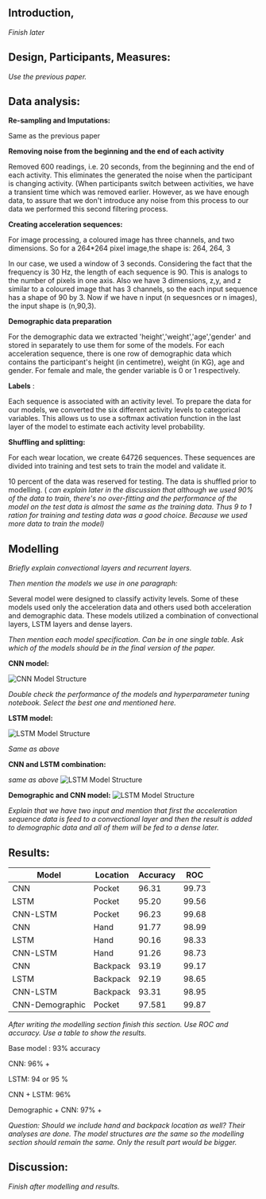 ## Introduction,

_Finish later_

## Design, Participants, Measures:

_Use the previous paper._


## Data analysis:

**Re-sampling and Imputations:**

Same as the previous paper

**Removing noise from the beginning and the end of each activity**

Removed 600 readings, i.e. 20 seconds, from the beginning and the end of each activity. This eliminates the generated the noise when the participant is changing activity. (When participants switch between activities, we have a transient time which was removed earlier. However, as we have enough data, to assure that we don&#39;t introduce any noise from this process to our data we performed this second filtering process.




**Creating acceleration sequences:**

For image processing, a coloured image has three channels, and two dimensions. So for a 264\*264 pixel image,the shape is: 264, 264, 3

In our case, we used a window of 3 seconds. Considering the fact that the frequency is 30 Hz, the length of each sequence is 90. This is analogs to the number of pixels in one axis. Also we have 3 dimensions, z,y, and z similar to a coloured image that has 3 channels, so the each input sequence has a shape of 90 by 3. Now if we have n input (n sequesnces or n images), the input shape is (n,90,3).



**Demographic data preparation**

For the demographic data we extracted &#39;height&#39;,&#39;weight&#39;,&#39;age&#39;,&#39;gender&#39; and stored in separately to use them for some of the models. For each acceleration sequence, there is one row of demographic data which contains the participant&#39;s height (in centimetre), weight (in KG), age and gender. For female and male, the gender variable is 0 or 1 respectively.

**Labels** :

Each sequence is associated with an activity level. To prepare the data for our models, we converted the six different activity levels to categorical variables. This allows us to use a softmax activation function in the last layer of the model to estimate each activity level probability.

**Shuffling and splitting:**

For each wear location, we create 64726 sequences. These sequences are divided into training and test sets to train the model and validate it.

10 percent of the data was reserved for testing. The data is shuffled prior to modelling. ( _can explain later in the discussion that although we used 90% of the data to train, there&#39;s no over-fitting and the performance of the model on the test data is almost the same as the training data. Thus 9 to 1 ration for training and testing data was a good choice. Because we used more data to train the model)_


## Modelling

_Briefly explain convectional layers and recurrent layers._

_Then mention the models we use in one paragraph:_


Several model were designed to classify activity levels. Some of these models used only the acceleration data and others used both acceleration and demographic data. These models utilized a combination of convectional layers, LSTM layers and dense layers.

_Then mention each model specification. Can be in one single table. Ask which of the models should be in the final version of the paper._



**CNN model:**


![CNN Model Structure](https://github.com/khataei/PE-classification-DeepLearning/blob/master/CNN-model.png)

_Double check the performance of the models and hyperparameter tuning notebook. Select the best one and mentioned here._

**LSTM model:**

![LSTM Model Structure](https://github.com/khataei/PE-classification-DeepLearning/blob/master/LSTM-model.png)


_Same as above_

**CNN and LSTM combination:**

_same as above_
![LSTM Model Structure](https://github.com/khataei/PE-classification-DeepLearning/blob/master/CNN-LSTM-model.png)


**Demographic and CNN model:**
![LSTM Model Structure](https://github.com/khataei/PE-classification-DeepLearning/blob/master/Demographic-Accel-CNN-model.png)



_Explain that we have two input and mention that first the acceleration sequence data is feed to a convectional layer and then the result is added to demographic data and all of them will be fed to a dense later._


## Results:

| Model    | Location | Accuracy | ROC   |
|----------|----------|----------|-------|
| CNN      | Pocket   | 96.31    | 99.73 |
| LSTM     | Pocket   | 95.20    | 99.56 |
| CNN-LSTM | Pocket   | 96.23    | 99.68 |
| CNN      | Hand     | 91.77    | 98.99 |
| LSTM     | Hand     | 90.16    | 98.33 |
| CNN-LSTM | Hand     | 91.26    | 98.73 |
| CNN      | Backpack | 93.19    | 99.17 |
| LSTM     | Backpack | 92.19    | 98.65 |
| CNN-LSTM | Backpack | 93.31    | 98.95 |
| CNN-Demographic | Pocket | 97.581    | 99.87 |


_After writing the modelling section finish this section. Use ROC and accuracy. Use a table to show the results._

Base model : 93% accuracy

CNN: 96% +

LSTM: 94 or 95 %

CNN + LSTM: 96%

Demographic + CNN: 97% +

_Question: Should we include hand and backpack location as well? Their analyses are done. The model structures are the same so the modelling section should remain the same. Only the result part would be bigger._



## Discussion:

_Finish after modelling and results._
